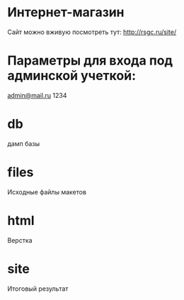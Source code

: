 # Интернет-магазин
Сайт можно вживую посмотреть тут: http://rsgc.ru/site/

# Параметры для входа под админской учеткой:
admin@mail.ru
1234

# db
дамп базы

# files
Исходные файлы макетов

# html
Верстка

# site
Итоговый результат
